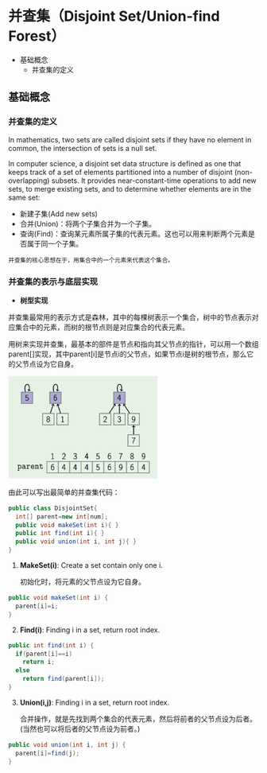 # 并查集（Disjoint Set/Union-find Forest）

- 基础概念
  - 并查集的定义

## 基础概念

### 并查集的定义

In mathematics, two sets are called disjoint sets if they have no element in common, the intersection of sets is a null set.

In computer science, a disjoint set data structure is defined as one that keeps track of a set of elements partitioned into a number of disjoint (non-overlapping) subsets. It provides near-constant-time operations to add new sets, to merge existing sets, and to determine whether elements are in the same set:

- 新建子集(Add new sets)
- 合并(Union)：将两个子集合并为一个子集。
- 查询(Find)：查询某元素所属子集的代表元素。这也可以用来判断两个元素是否属于同一个子集。

```
并查集的核心思想在于，用集合中的一个元素来代表这个集合。
```

### 并查集的表示与底层实现

- **树型实现**

并查集最常用的表示方式是森林，其中的每棵树表示一个集合，树中的节点表示对应集合中的元素，而树的根节点则是对应集合的代表元素。

用树来实现并查集，最基本的部件是节点和指向其父节点的指针，可以用一个数组parent[]实现，其中parent\[i\]是节点i的父节点，如果节点i是树的根节点，那么它的父节点设为它自身。

<img src="https://github.com/TBD2021/Salt-and-Computer-Science/blob/main/Algorithms/img/DisjointSet2.png" width=300px>

由此可以写出最简单的并查集代码：

```Java
public class DisjointSet{
  int[] parent=new int[num];
  public void makeSet(int i){ }
  public int find(int i){ }
  public void union(int i, int j){ }
}
```

1. **MakeSet(i)**: Create a set contain only one i.

   初始化时，将元素的父节点设为它自身。

```Java
public void makeSet(int i) {
  parent[i]=i;
}
```

2. **Find(i)**: Finding i in a set, return root index.

```Java
public int find(int i) {
  if(parent[i]==i)
    return i;
  else
    return find(parent[i]); 
}
```

3. **Union(i,j)**: Finding i in a set, return root index.

   合并操作，就是先找到两个集合的代表元素，然后将前者的父节点设为后者。(当然也可以将后者的父节点设为前者。)

```Java
public void union(int i, int j) {
  parent[i]=find(j);
}
```
